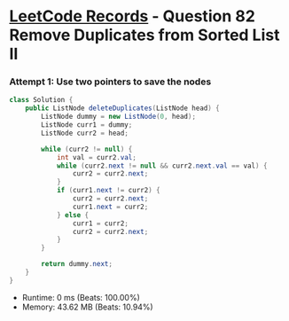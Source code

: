 # [LeetCode Records](../../README.md) - Question 82 Remove Duplicates from Sorted List II

### Attempt 1: Use two pointers to save the nodes
```java
class Solution {
    public ListNode deleteDuplicates(ListNode head) {
        ListNode dummy = new ListNode(0, head);
        ListNode curr1 = dummy;
        ListNode curr2 = head;

        while (curr2 != null) {
            int val = curr2.val;
            while (curr2.next != null && curr2.next.val == val) {
                curr2 = curr2.next;
            }
            if (curr1.next != curr2) {
                curr2 = curr2.next;
                curr1.next = curr2;
            } else {
                curr1 = curr2;
                curr2 = curr2.next;
            }
        }

        return dummy.next;
    }
}
```
- Runtime: 0 ms (Beats: 100.00%)
- Memory: 43.62 MB (Beats: 10.94%)

<br>
